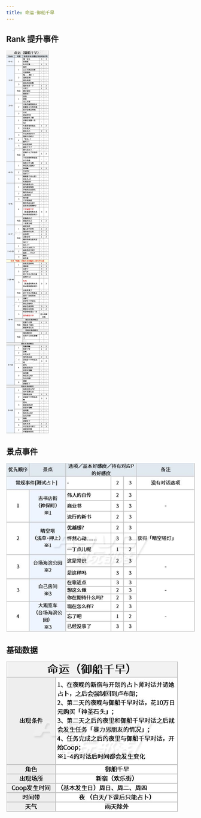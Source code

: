 ```yaml
---
title: 命运-御船千早
---
```


## Rank 提升事件

![](./assets/20200303032416-3035-10150.jpg)

## 景点事件

![](./assets/20200303032416-4192-80553.jpg)

## 基础数据

![](./assets/20200303032416-8921-56181.jpg)

